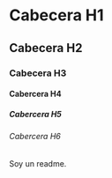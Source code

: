 # Cabecera H1
## Cabecera H2
### Cabecera H3
#### Cabercera H4
##### Cabercera H5
###### Cabercera H6

Soy un readme.